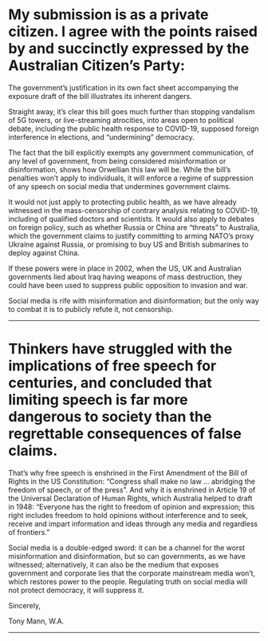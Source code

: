 # My submission is as a private citizen. I agree with the points raised by and succinctly expressed by the Australian Citizen’s Party:

 The government’s justification in its own fact sheet accompanying the exposure draft of the bill illustrates its inherent dangers.

 Straight away, it’s clear this bill goes much further than stopping vandalism of 5G towers, or live-streaming atrocities, into areas open to political debate, including the public health response to COVID-19, supposed foreign interference in elections, and “undermining” democracy.

 The fact that the bill explicitly exempts any government communication, of any level of government, from being considered misinformation or disinformation, shows how Orwellian this law will be. While the bill’s penalties won’t apply to individuals, it will enforce a regime of suppression of any speech on social media that undermines government claims.

 It would not just apply to protecting public health, as we have already witnessed in the mass-censorship of contrary analysis relating to COVID-19, including of qualified doctors and scientists.
 It would also apply to debates on foreign policy, such as whether Russia or China are “threats” to Australia, which the government claims to justify committing to arming NATO’s proxy Ukraine against Russia, or promising to buy US and British submarines to deploy against China.

 If these powers were in place in 2002, when the US, UK and Australian governments lied about Iraq having weapons of mass destruction, they could have been used to suppress public opposition to invasion and war.

 Social media is rife with misinformation and disinformation; but the only way to combat it is to publicly refute it, not censorship.


-----

# Thinkers have struggled with the implications of free speech for centuries, and concluded that limiting speech is far more dangerous to society than the regrettable consequences of false claims.
 That’s why free speech is enshrined in the First Amendment of the Bill of Rights in the US Constitution: “Congress shall make no law … abridging the freedom of speech, or of the press”.
 And why it is enshrined in Article 19 of the Universal Declaration of Human Rights, which Australia helped to draft in 1948: “Everyone has the right to freedom of opinion and expression; this right includes freedom to hold opinions without interference and to seek, receive and impart information and ideas through any media and regardless of frontiers.”

 Social media is a double-edged sword: it can be a channel for the worst misinformation and disinformation, but so can governments, as we have witnessed; alternatively, it can also be the medium that exposes government and corporate lies that the corporate mainstream media won’t, which restores power to the people.
 Regulating truth on social media will not protect democracy, it will suppress it.

 Sincerely,

 Tony Mann,
 W.A.


-----

